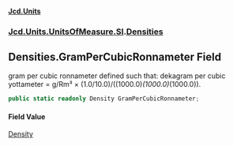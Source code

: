 #### [Jcd.Units](index 'index')
### [Jcd.Units.UnitsOfMeasure.SI](Jcd.Units.UnitsOfMeasure.SI 'Jcd.Units.UnitsOfMeasure.SI').[Densities](Densities 'Jcd.Units.UnitsOfMeasure.SI.Densities')

## Densities.GramPerCubicRonnameter Field

gram per cubic ronnameter defined such that: dekagram per cubic yottameter = g/Rm³ ×
(1.0/10.0)/((1000.0)*(1000.0)*(1000.0)).

```csharp
public static readonly Density GramPerCubicRonnameter;
```

#### Field Value
[Density](Density 'Jcd.Units.UnitTypes.Density')